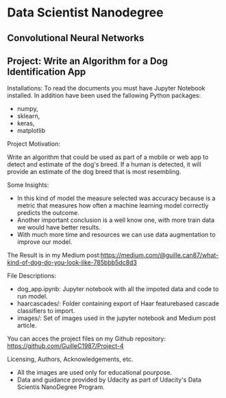 # Data Scientist Nanodegree

## Convolutional Neural Networks

## Project: Write an Algorithm for a Dog Identification App 

Installations: To read the documents you must have Jupyter Notebook installed. In addition have been used the fallowing Python packages: 
- numpy, 
- sklearn, 
- keras,
- matplotlib

Project Motivation:

Write an algorithm that could be used as part of a mobile or web app to detect and estimate of the dog's breed. If a human is detected, it will provide an estimate of the dog breed that is most resembling.

Some Insights:

- In this kind of model the measure selected was accuracy because is a metric that measures how often a machine learning model correctly predicts the outcome.
- Another important conclusion is a well know one, with more train data we would have better results.
- With much more time and resources we can use data augmentation to improve our model.

The Result is in my Medium post:https://medium.com/@guille.can87/what-kind-of-dog-do-you-look-like-785bbb5dc8d3

File Descriptions:

- dog_app.ipynb: Jupyter notebook with all the impoted data and code to run model.
- haarcascades/: Folder containing export of Haar featurebased cascade classifiers to import.
- images/: Set of images used in the jupyter notebook and Medium post article.

You can acces the project files on my Github repository: https://github.com/GuilleC1987/Project-4

Licensing, Authors, Acknowledgements, etc. 
- All the images are used only for educational pourpose.
- Data and guidance provided by Udacity as  part of  Udacity's Data Scientis NanoDegree Program.
